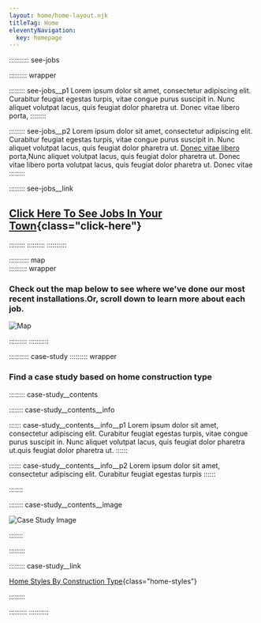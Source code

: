 ```yaml
---
layout: home/home-layout.njk
titleTag: Home
eleventyNavigation:
  key: homepage
---
```


:::::::::: see-jobs

::::::::: wrapper

:::::::: see-jobs__p1
Lorem ipsum dolor sit amet, consectetur adipiscing elit. Curabitur feugiat egestas turpis, vitae congue purus suscipit in. Nunc aliquet volutpat lacus, quis feugiat dolor pharetra ut. Donec vitae libero porta,
::::::::

:::::::: see-jobs__p2
Lorem ipsum dolor sit amet, consectetur adipiscing elit. Curabitur feugiat egestas turpis, vitae congue purus suscipit in. Nunc aliquet volutpat lacus, quis feugiat dolor pharetra ut. [Donec vitae libero](#FIXME) porta,Nunc aliquet volutpat lacus, quis feugiat dolor pharetra ut. Donec vitae libero porta volutpat lacus, quis feugiat dolor pharetra ut. Donec vitae 
::::::::

:::::::: see-jobs__link

## [Click Here To See Jobs In Your Town](#FIXME){class="click-here"}

::::::::
:::::::::
::::::::::

:::::::::: map  
::::::::: wrapper

### Check out the map below to see where we've done our most recent installations.Or, scroll down to learn more about each job.

![Map](http://placehold.jp/994x601.png)

:::::::::
::::::::::

:::::::::: case-study
::::::::: wrapper

### Find a case study based on home construction type

:::::::: case-study__contents

::::::: case-study__contents__info

:::::: case-study__contents__info__p1
Lorem ipsum dolor sit amet, consectetur adipiscing elit. Curabitur feugiat egestas turpis, vitae congue purus suscipit in. Nunc aliquet volutpat lacus, quis feugiat dolor pharetra ut.quis feugiat dolor pharetra ut.
::::::

:::::: case-study__contents__info__p2
Lorem ipsum dolor sit amet, consectetur adipiscing elit. Curabitur feugiat egestas turpis
::::::

:::::::

::::::: case-study__contents__image

![Case Study Image](http://placehold.jp/475x267.png)

:::::::

::::::::

:::::::: case-study__link

[Home Styles By Construction Type](#FIXME){class="home-styles"}

::::::::

:::::::::
::::::::::